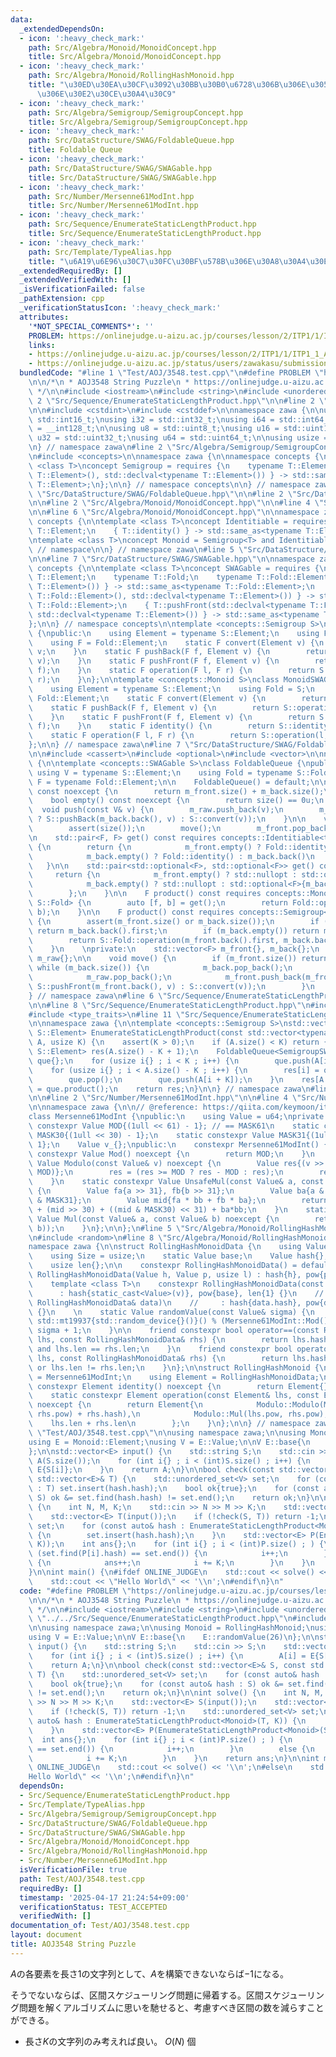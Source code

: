 ```yaml
---
data:
  _extendedDependsOn:
  - icon: ':heavy_check_mark:'
    path: Src/Algebra/Monoid/MonoidConcept.hpp
    title: Src/Algebra/Monoid/MonoidConcept.hpp
  - icon: ':heavy_check_mark:'
    path: Src/Algebra/Monoid/RollingHashMonoid.hpp
    title: "\u30ED\u30EA\u30CF\u3092\u30BB\u30B0\u6728\u306B\u306E\u305B\u308B\u6642\
      \u306E\u30E2\u30CE\u30A4\u30C9"
  - icon: ':heavy_check_mark:'
    path: Src/Algebra/Semigroup/SemigroupConcept.hpp
    title: Src/Algebra/Semigroup/SemigroupConcept.hpp
  - icon: ':heavy_check_mark:'
    path: Src/DataStructure/SWAG/FoldableQueue.hpp
    title: Foldable Queue
  - icon: ':heavy_check_mark:'
    path: Src/DataStructure/SWAG/SWAGable.hpp
    title: Src/DataStructure/SWAG/SWAGable.hpp
  - icon: ':heavy_check_mark:'
    path: Src/Number/Mersenne61ModInt.hpp
    title: Src/Number/Mersenne61ModInt.hpp
  - icon: ':heavy_check_mark:'
    path: Src/Sequence/EnumerateStaticLengthProduct.hpp
    title: Src/Sequence/EnumerateStaticLengthProduct.hpp
  - icon: ':heavy_check_mark:'
    path: Src/Template/TypeAlias.hpp
    title: "\u6A19\u6E96\u30C7\u30FC\u30BF\u578B\u306E\u30A8\u30A4\u30EA\u30A2\u30B9"
  _extendedRequiredBy: []
  _extendedVerifiedWith: []
  _isVerificationFailed: false
  _pathExtension: cpp
  _verificationStatusIcon: ':heavy_check_mark:'
  attributes:
    '*NOT_SPECIAL_COMMENTS*': ''
    PROBLEM: https://onlinejudge.u-aizu.ac.jp/courses/lesson/2/ITP1/1/ITP1_1_A
    links:
    - https://onlinejudge.u-aizu.ac.jp/courses/lesson/2/ITP1/1/ITP1_1_A
    - https://onlinejudge.u-aizu.ac.jp/status/users/zawakasu/submissions/1/3548/judge/10394036/C++20
  bundledCode: "#line 1 \"Test/AOJ/3548.test.cpp\"\n#define PROBLEM \"https://onlinejudge.u-aizu.ac.jp/courses/lesson/2/ITP1/1/ITP1_1_A\"\
    \n\n/*\n * AOJ3548 String Puzzle\n * https://onlinejudge.u-aizu.ac.jp/status/users/zawakasu/submissions/1/3548/judge/10394036/C++20\n\
    \ */\n\n#include <iostream>\n#include <string>\n#include <unordered_set>\n\n#line\
    \ 2 \"Src/Sequence/EnumerateStaticLengthProduct.hpp\"\n\n#line 2 \"Src/Template/TypeAlias.hpp\"\
    \n\n#include <cstdint>\n#include <cstddef>\n\nnamespace zawa {\n\nusing i16 =\
    \ std::int16_t;\nusing i32 = std::int32_t;\nusing i64 = std::int64_t;\nusing i128\
    \ = __int128_t;\n\nusing u8 = std::uint8_t;\nusing u16 = std::uint16_t;\nusing\
    \ u32 = std::uint32_t;\nusing u64 = std::uint64_t;\n\nusing usize = std::size_t;\n\
    \n} // namespace zawa\n#line 2 \"Src/Algebra/Semigroup/SemigroupConcept.hpp\"\n\
    \n#include <concepts>\n\nnamespace zawa {\n\nnamespace concepts {\n\ntemplate\
    \ <class T>\nconcept Semigroup = requires {\n    typename T::Element;\n    { T::operation(std::declval<typename\
    \ T::Element>(), std::declval<typename T::Element>()) } -> std::same_as<typename\
    \ T::Element>;\n};\n\n} // namespace concepts\n\n} // namespace zawa\n#line 2\
    \ \"Src/DataStructure/SWAG/FoldableQueue.hpp\"\n\n#line 2 \"Src/DataStructure/SWAG/SWAGable.hpp\"\
    \n\n#line 2 \"Src/Algebra/Monoid/MonoidConcept.hpp\"\n\n#line 4 \"Src/Algebra/Monoid/MonoidConcept.hpp\"\
    \n\n#line 6 \"Src/Algebra/Monoid/MonoidConcept.hpp\"\n\nnamespace zawa {\n\nnamespace\
    \ concepts {\n\ntemplate <class T>\nconcept Identitiable = requires {\n    typename\
    \ T::Element;\n    { T::identity() } -> std::same_as<typename T::Element>;\n};\n\
    \ntemplate <class T>\nconcept Monoid = Semigroup<T> and Identitiable<T>;\n\n}\
    \ // namespace\n\n} // namespace zawa\n#line 5 \"Src/DataStructure/SWAG/SWAGable.hpp\"\
    \n\n#line 7 \"Src/DataStructure/SWAG/SWAGable.hpp\"\n\nnamespace zawa {\n\nnamespace\
    \ concepts {\n\ntemplate <class T>\nconcept SWAGable = requires {\n    typename\
    \ T::Element;\n    typename T::Fold;\n    typename T::Fold::Element;\n    { T::convert(std::declval<typename\
    \ T::Element>()) } -> std::same_as<typename T::Fold::Element>;\n    { T::pushBack(std::declval<typename\
    \ T::Fold::Element>(), std::declval<typename T::Element>()) } -> std::same_as<typename\
    \ T::Fold::Element>;\n    { T::pushFront(std::declval<typename T::Fold::Element>(),\
    \ std::declval<typename T::Element>()) } -> std::same_as<typename T::Fold::Element>;\n\
    };\n\n} // namespace concepts\n\ntemplate <concepts::Semigroup S>\nclass SemigroupSWAGable\
    \ {\npublic:\n    using Element = typename S::Element;\n    using Fold = S;\n\
    \    using F = Fold::Element;\n    static F convert(Element v) {\n        return\
    \ v;\n    }\n    static F pushBack(F f, Element v) {\n        return S::operation(f,\
    \ v);\n    }\n    static F pushFront(F f, Element v) {\n        return S::operation(v,\
    \ f);\n    }\n    static F operation(F l, F r) {\n        return S::operation(l,\
    \ r);\n    }\n};\n\ntemplate <concepts::Monoid S>\nclass MonoidSWAGable {\npublic:\n\
    \    using Element = typename S::Element;\n    using Fold = S;\n    using F =\
    \ Fold::Element;\n    static F convert(Element v) {\n        return v;\n    }\n\
    \    static F pushBack(F f, Element v) {\n        return S::operation(f, v);\n\
    \    }\n    static F pushFront(F f, Element v) {\n        return S::operation(v,\
    \ f);\n    }\n    static F identity() {\n        return S::identity();\n    }\n\
    \    static F operation(F l, F r) {\n        return S::operation(l, r);\n    }\n\
    };\n\n} // namespace zawa\n#line 7 \"Src/DataStructure/SWAG/FoldableQueue.hpp\"\
    \n\n#include <cassert>\n#include <optional>\n#include <vector>\n\nnamespace zawa\
    \ {\n\ntemplate <concepts::SWAGable S>\nclass FoldableQueue {\npublic:\n\n   \
    \ using V = typename S::Element;\n    using Fold = typename S::Fold;\n    using\
    \ F = typename Fold::Element;\n\n    FoldableQueue() = default;\n\n    usize size()\
    \ const noexcept {\n        return m_front.size() + m_back.size();\n    }\n\n\
    \    bool empty() const noexcept {\n        return size() == 0u;\n    }\n\n  \
    \  void push(const V& v) {\n        m_raw.push_back(v);\n        m_back.push_back(m_back.size()\
    \ ? S::pushBack(m_back.back(), v) : S::convert(v));\n    }\n\n    void pop() {\n\
    \        assert(size());\n        move();\n        m_front.pop_back();\n    }\n\
    \n    std::pair<F, F> get() const requires concepts::Identitiable<typename S::Fold>\
    \ {\n        return {\n            m_front.empty() ? Fold::identity() : m_front.back(),\n\
    \            m_back.empty() ? Fold::identity() : m_back.back()\n        };\n \
    \   }\n\n    std::pair<std::optional<F>, std::optional<F>> get() const {\n   \
    \     return {\n            m_front.empty() ? std::nullopt : std::optional<F>{m_front.back().first},\n\
    \            m_back.empty() ? std::nullopt : std::optional<F>{m_back.back().first}\n\
    \        };\n    }\n\n    F product() const requires concepts::Monoid<typename\
    \ S::Fold> {\n        auto [f, b] = get();\n        return Fold::operation(f,\
    \ b);\n    }\n\n    F product() const requires concepts::Semigroup<typename S::Fold>\
    \ {\n        assert(m_front.size() or m_back.size());\n        if (m_front.empty())\
    \ return m_back.back().first;\n        if (m_back.empty()) return m_front.back().first;\n\
    \        return S::Fold::operation(m_front.back().first, m_back.back().first);\n\
    \    }\n    \nprivate:\n    std::vector<F> m_front{}, m_back{};\n    std::vector<V>\
    \ m_raw{};\n\n    void move() {\n        if (m_front.size()) return;\n       \
    \ while (m_back.size()) {\n            m_back.pop_back();\n            V v{m_raw.back()};\n\
    \            m_raw.pop_back();\n            m_front.push_back(m_front.size() ?\
    \ S::pushFront(m_front.back(), v) : S::convert(v));\n        }\n    }\n};\n\n\
    } // namespace zawa\n#line 6 \"Src/Sequence/EnumerateStaticLengthProduct.hpp\"\
    \n\n#line 8 \"Src/Sequence/EnumerateStaticLengthProduct.hpp\"\n#include <iterator>\n\
    #include <type_traits>\n#line 11 \"Src/Sequence/EnumerateStaticLengthProduct.hpp\"\
    \n\nnamespace zawa {\n\ntemplate <concepts::Semigroup S>\nstd::vector<typename\
    \ S::Element> EnumerateStaticLengthProduct(const std::vector<typename S::Element>&\
    \ A, usize K) {\n    assert(K > 0);\n    if (A.size() < K) return {};\n    std::vector<typename\
    \ S::Element> res(A.size() - K + 1);\n    FoldableQueue<SemigroupSWAGable<S>>\
    \ que{};\n    for (usize i{} ; i < K ; i++) {\n        que.push(A[i]);\n    }\n\
    \    for (usize i{} ; i < A.size() - K ; i++) {\n        res[i] = que.product();\n\
    \        que.pop();\n        que.push(A[i + K]);\n    }\n    res[A.size() - K]\
    \ = que.product();\n    return res;\n}\n\n} // namespace zawa\n#line 2 \"Src/Algebra/Monoid/RollingHashMonoid.hpp\"\
    \n\n#line 2 \"Src/Number/Mersenne61ModInt.hpp\"\n\n#line 4 \"Src/Number/Mersenne61ModInt.hpp\"\
    \n\nnamespace zawa {\n\n// @reference: https://qiita.com/keymoon/items/11fac5627672a6d6a9f6\n\
    class Mersenne61ModInt {\npublic:\n    using Value = u64;\nprivate:\n    static\
    \ constexpr Value MOD{(1ull << 61) - 1}; // == MASK61\n    static constexpr Value\
    \ MASK30{(1ull << 30) - 1};\n    static constexpr Value MASK31{(1ull << 31) -\
    \ 1};\n    Value v_{};\npublic:\n    constexpr Mersenne61ModInt() {}\n\n    static\
    \ constexpr Value Mod() noexcept {\n        return MOD;\n    }\n    static constexpr\
    \ Value Modulo(const Value& v) noexcept {\n        Value res{(v >> 61) + (v &\
    \ MOD)};\n        res = (res >= MOD ? res - MOD : res);\n        return res;\n\
    \    }\n    static constexpr Value UnsafeMul(const Value& a, const Value& b) noexcept\
    \ {\n        Value fa{a >> 31}, fb{b >> 31};\n        Value ba{a & MASK31}, bb{b\
    \ & MASK31};\n        Value mid{fa * bb + fb * ba};\n        return Value{2}*fa*fb\
    \ + (mid >> 30) + ((mid & MASK30) << 31) + ba*bb;\n    }\n    static constexpr\
    \ Value Mul(const Value& a, const Value& b) noexcept {\n        return Modulo(UnsafeMul(a,\
    \ b));\n    }\n};\n\n};\n#line 5 \"Src/Algebra/Monoid/RollingHashMonoid.hpp\"\n\
    \n#include <random>\n#line 8 \"Src/Algebra/Monoid/RollingHashMonoid.hpp\"\n\n\
    namespace zawa {\n\nstruct RollingHashMonoidData {\n    using Value = Mersenne61ModInt::Value;\n\
    \    using Size = usize;\n    static Value base;\n    Value hash{}, pow{1};\n\
    \    usize len{};\n\n    constexpr RollingHashMonoidData() = default;\n    constexpr\
    \ RollingHashMonoidData(Value h, Value p, usize l) : hash{h}, pow{p}, len{l} {}\n\
    \    template <class T>\n    constexpr RollingHashMonoidData(const T& v) \n  \
    \      : hash{static_cast<Value>(v)}, pow{base}, len{1} {}\n    // RollingHashMonoidData(const\
    \ RollingHashMonoidData& data)\n    //     : hash{data.hash}, pow{data.pow}, len{data.len}\
    \ {}\n    \n    static Value randomValue(const Value& sigma) {\n        return\
    \ std::mt19937{std::random_device{}()}() % (Mersenne61ModInt::Mod() - sigma) +\
    \ sigma + 1;\n    }\n\n    friend constexpr bool operator==(const RollingHashMonoidData&\
    \ lhs, const RollingHashMonoidData& rhs) {\n        return lhs.hash == rhs.hash\
    \ and lhs.len == rhs.len;\n    }\n    friend constexpr bool operator!=(const RollingHashMonoidData&\
    \ lhs, const RollingHashMonoidData& rhs) {\n        return lhs.hash != rhs.hash\
    \ or lhs.len != rhs.len;\n    }\n};\n\nstruct RollingHashMonoid {\n    using Modulo\
    \ = Mersenne61ModInt;\n    using Element = RollingHashMonoidData;\n    static\
    \ constexpr Element identity() noexcept {\n        return Element{};\n    }\n\
    \    static constexpr Element operation(const Element& lhs, const Element& rhs)\
    \ noexcept {\n        return Element{\n            Modulo::Modulo(Modulo::UnsafeMul(lhs.hash,\
    \ rhs.pow) + rhs.hash),\n            Modulo::Mul(lhs.pow, rhs.pow),\n        \
    \    lhs.len + rhs.len\n        };\n    }\n};\n\n} // namespace zawa\n#line 14\
    \ \"Test/AOJ/3548.test.cpp\"\n\nusing namespace zawa;\n\nusing Monoid = RollingHashMonoid;\n\
    using E = Monoid::Element;\nusing V = E::Value;\n\nV E::base{\n    E::randomValue(26)\n\
    };\n\nstd::vector<E> input() {\n    std::string S;\n    std::cin >> S;\n    std::vector<E>\
    \ A(S.size());\n    for (int i{} ; i < (int)S.size() ; i++) {\n        A[i] =\
    \ E{S[i]};\n    }\n    return A;\n}\n\nbool check(const std::vector<E>& S, const\
    \ std::vector<E>& T) {\n    std::unordered_set<V> set;\n    for (const auto& hash\
    \ : T) set.insert(hash.hash);\n    bool ok{true};\n    for (const auto& hash :\
    \ S) ok &= set.find(hash.hash) != set.end();\n    return ok;\n}\n\nint solve()\
    \ {\n    int N, M, K;\n    std::cin >> N >> M >> K;\n    std::vector<E> S(input());\n\
    \    std::vector<E> T(input());\n    if (!check(S, T)) return -1;\n    std::unordered_set<V>\
    \ set;\n    for (const auto& hash : EnumerateStaticLengthProduct<Monoid>(T, K))\
    \ {\n        set.insert(hash.hash);\n    }\n    std::vector<E> P(EnumerateStaticLengthProduct<Monoid>(S,\
    \ K));\n    int ans{};\n    for (int i{} ; i < (int)P.size() ; ) {\n        if\
    \ (set.find(P[i].hash) == set.end()) {\n            i++;\n        }\n        else\
    \ {\n            ans++;\n            i += K;\n        }\n    }\n    return ans;\n\
    }\n\nint main() {\n#ifdef ONLINE_JUDGE\n    std::cout << solve() << '\\n';\n#else\n\
    \    std::cout << \"Hello World\" << '\\n';\n#endif\n}\n"
  code: "#define PROBLEM \"https://onlinejudge.u-aizu.ac.jp/courses/lesson/2/ITP1/1/ITP1_1_A\"\
    \n\n/*\n * AOJ3548 String Puzzle\n * https://onlinejudge.u-aizu.ac.jp/status/users/zawakasu/submissions/1/3548/judge/10394036/C++20\n\
    \ */\n\n#include <iostream>\n#include <string>\n#include <unordered_set>\n\n#include\
    \ \"../../Src/Sequence/EnumerateStaticLengthProduct.hpp\"\n#include \"../../Src/Algebra/Monoid/RollingHashMonoid.hpp\"\
    \n\nusing namespace zawa;\n\nusing Monoid = RollingHashMonoid;\nusing E = Monoid::Element;\n\
    using V = E::Value;\n\nV E::base{\n    E::randomValue(26)\n};\n\nstd::vector<E>\
    \ input() {\n    std::string S;\n    std::cin >> S;\n    std::vector<E> A(S.size());\n\
    \    for (int i{} ; i < (int)S.size() ; i++) {\n        A[i] = E{S[i]};\n    }\n\
    \    return A;\n}\n\nbool check(const std::vector<E>& S, const std::vector<E>&\
    \ T) {\n    std::unordered_set<V> set;\n    for (const auto& hash : T) set.insert(hash.hash);\n\
    \    bool ok{true};\n    for (const auto& hash : S) ok &= set.find(hash.hash)\
    \ != set.end();\n    return ok;\n}\n\nint solve() {\n    int N, M, K;\n    std::cin\
    \ >> N >> M >> K;\n    std::vector<E> S(input());\n    std::vector<E> T(input());\n\
    \    if (!check(S, T)) return -1;\n    std::unordered_set<V> set;\n    for (const\
    \ auto& hash : EnumerateStaticLengthProduct<Monoid>(T, K)) {\n        set.insert(hash.hash);\n\
    \    }\n    std::vector<E> P(EnumerateStaticLengthProduct<Monoid>(S, K));\n  \
    \  int ans{};\n    for (int i{} ; i < (int)P.size() ; ) {\n        if (set.find(P[i].hash)\
    \ == set.end()) {\n            i++;\n        }\n        else {\n            ans++;\n\
    \            i += K;\n        }\n    }\n    return ans;\n}\n\nint main() {\n#ifdef\
    \ ONLINE_JUDGE\n    std::cout << solve() << '\\n';\n#else\n    std::cout << \"\
    Hello World\" << '\\n';\n#endif\n}\n"
  dependsOn:
  - Src/Sequence/EnumerateStaticLengthProduct.hpp
  - Src/Template/TypeAlias.hpp
  - Src/Algebra/Semigroup/SemigroupConcept.hpp
  - Src/DataStructure/SWAG/FoldableQueue.hpp
  - Src/DataStructure/SWAG/SWAGable.hpp
  - Src/Algebra/Monoid/MonoidConcept.hpp
  - Src/Algebra/Monoid/RollingHashMonoid.hpp
  - Src/Number/Mersenne61ModInt.hpp
  isVerificationFile: true
  path: Test/AOJ/3548.test.cpp
  requiredBy: []
  timestamp: '2025-04-17 21:24:54+09:00'
  verificationStatus: TEST_ACCEPTED
  verifiedWith: []
documentation_of: Test/AOJ/3548.test.cpp
layout: document
title: AOJ3548 String Puzzle
---
```


$A$の各要素を長さ$1$の文字列として、$A$を構築できないならば$-1$になる。

そうでないならば、区間スケジューリング問題に帰着する。区間スケジューリング問題を解くアルゴリズムに思いを馳せると、考慮すべき区間の数を減らすことができる。
- 長さ$K$の文字列のみ考えれば良い。 $O(N)$ 個
